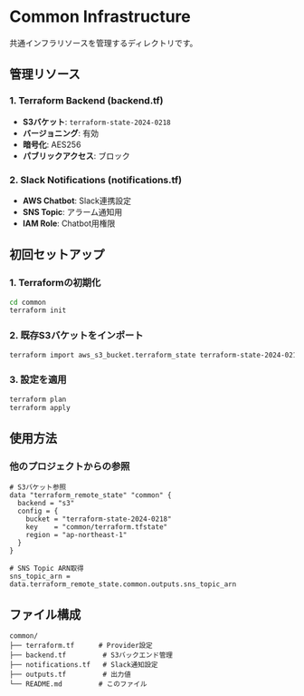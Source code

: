 # Common Infrastructure

共通インフラリソースを管理するディレクトリです。

## 管理リソース

### 1. Terraform Backend (backend.tf)
- **S3バケット**: `terraform-state-2024-0218`
- **バージョニング**: 有効
- **暗号化**: AES256
- **パブリックアクセス**: ブロック

### 2. Slack Notifications (notifications.tf)
- **AWS Chatbot**: Slack連携設定
- **SNS Topic**: アラーム通知用
- **IAM Role**: Chatbot用権限

## 初回セットアップ

### 1. Terraformの初期化
```bash
cd common
terraform init
```

### 2. 既存S3バケットをインポート
```bash
terraform import aws_s3_bucket.terraform_state terraform-state-2024-0218
```

### 3. 設定を適用
```bash
terraform plan
terraform apply
```

## 使用方法

### 他のプロジェクトからの参照
```hcl
# S3バケット参照
data "terraform_remote_state" "common" {
  backend = "s3"
  config = {
    bucket = "terraform-state-2024-0218"
    key    = "common/terraform.tfstate"
    region = "ap-northeast-1"
  }
}

# SNS Topic ARN取得
sns_topic_arn = data.terraform_remote_state.common.outputs.sns_topic_arn
```

## ファイル構成

```
common/
├── terraform.tf      # Provider設定
├── backend.tf         # S3バックエンド管理
├── notifications.tf   # Slack通知設定
├── outputs.tf         # 出力値
└── README.md         # このファイル
```